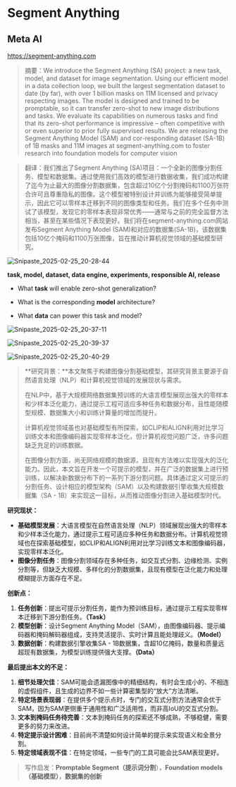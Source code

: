 # Segment Anything 

## **Meta AI**

https://segment-anything.com

> 摘要：We introduce the Segment Anything (SA) project: a new task, model, and dataset for image segmentation. Using our efficient model in a data collection loop, we built the largest segmentation dataset to date (by far), with over 1 billion
> masks on 11M licensed and privacy respecting images. The model is designed and trained to be promptable, so it can
> transfer zero-shot to new image distributions and tasks. We evaluate its capabilities on numerous tasks and find that
> its zero-shot performance is impressive – often competitive with or even superior to prior fully supervised results. We
> are releasing the Segment Anything Model (SAM) and cor-responding dataset (SA-1B) of 1B masks and 11M images
> at segment-anything.com to foster research into foundation models for computer vision

> 翻译：我们推出了Segment Anything (SA)项目：一个全新的图像分割任务、模型和数据集。通过使用我们高效的模型进行数据收集，我们成功构建了迄今为止最大的图像分割数据集，包含超过10亿个分割掩码和1100万张符合许可且尊重隐私的图像。这个模型被特别设计并训练为能够接受简单提示，因此它可以零样本迁移到不同的图像类型和任务。我们在多个任务中测试了该模型，发现它的零样本表现非常优秀——通常与之前的完全监督方法相当，甚至在某些情况下表现更好。我们将在segment-anything.com网站发布Segment Anything Model (SAM)和对应的数据集(SA-1B)，该数据集包括10亿个掩码和1100万张图像，旨在推动计算机视觉领域的基础模型研究。



![Snipaste_2025-02-25_20-28-44](https://yangyang666.oss-cn-chengdu.aliyuncs.com/images/Snipaste_2025-02-25_20-28-44.png)



**task, model, dataset, data engine, experiments, responsible AI, release**



- What **task** will enable zero-shot generalization?

- What is the corresponding **model** architecture?

- What **data** can power this task and model?

![Snipaste_2025-02-25_20-37-11](https://yangyang666.oss-cn-chengdu.aliyuncs.com/images/Snipaste_2025-02-25_20-37-11.png)



<img src="https://yangyang666.oss-cn-chengdu.aliyuncs.com/images/Snipaste_2025-02-25_20-39-37.png" alt="Snipaste_2025-02-25_20-39-37"  />





![Snipaste_2025-02-25_20-40-29](https://yangyang666.oss-cn-chengdu.aliyuncs.com/images/Snipaste_2025-02-25_20-40-29.png)



> **研究背景：**本文聚焦于构建图像分割基础模型，其研究背景主要源于自然语言处理（NLP）和计算机视觉领域的发展现状与需求。
>
> 在NLP中，基于大规模网络数据集预训练的大语言模型展现出强大的零样本和少样本泛化能力，通过提示工程可适应多种任务和数据分布，且性能随模型规模、数据集大小和训练计算量的增加而提升。
>
> 计算机视觉领域虽也对基础模型有所探索，如CLIP和ALIGN利用对比学习训练文本和图像编码器实现零样本泛化，但计算机视觉问题广泛，许多问题缺乏充足的训练数据。
>
> 在图像分割方面，尚无网络规模的数据源，且现有方法难以实现强大的泛化能力。因此，本文旨在开发一个可提示的模型，并在广泛的数据集上进行预训练，以解决新数据分布下的一系列下游分割问题。具体通过定义可提示的分割任务、设计相应的模型架构（SAM）以及构建数据引擎收集大规模数据集（SA - 1B）来实现这一目标，从而推动图像分割进入基础模型时代。





**研究现状：**

- **基础模型发展**：大语言模型在自然语言处理（NLP）领域展现出强大的零样本和少样本泛化能力，通过提示工程可适应多种任务和数据分布。计算机视觉领域也在探索基础模型，如CLIP和ALIGN利用对比学习训练文本和图像编码器，实现零样本泛化。
- **图像分割任务**：图像分割领域存在多种任务，如交互式分割、边缘检测、实例分割等，但缺乏大规模、多样化的分割数据集，且现有模型在泛化能力和处理模糊提示方面存在不足。







**创新点：**

1. **任务创新**：提出可提示分割任务，能作为预训练目标，通过提示工程实现零样本迁移到下游分割任务。**（Task）**
2. **模型创新**：设计Segment Anything Model（SAM），由图像编码器、提示编码器和掩码解码器组成，支持灵活提示、实时计算且能处理歧义。**（Model）**
3. **数据创新**：构建数据引擎收集SA - 1B数据集，含超10亿掩码，数量和质量远超现有数据集，为模型训练提供强大支撑。**（Data）**





**最后提出本文的不足：**

1. **细节处理欠佳**：SAM可能会遗漏图像中的精细结构，有时会生成小的、不相连的虚假组件，且生成的边界不如一些计算密集型的“放大”方法清晰。
2. **特定场景表现弱**：在提供多个提示点时，专门的交互式分割方法通常会优于SAM，因为SAM更侧重于通用性和广泛适用性，而非高IoU的交互式分割。
3. **文本到掩码任务待完善**：文本到掩码任务的探索还不够成熟，不够稳健，需要更多的努力来改进。
4. **特定提示设计困难**：目前尚不清楚如何设计简单的提示来实现语义和全景分割。
5. **特定领域表现不佳**：在特定领域，一些专门的工具可能会比SAM表现更好。

> 写作启发：**Promptable Segment（提示词分割**），**Foundation models（基础模型）**，**数据集的创新**





















